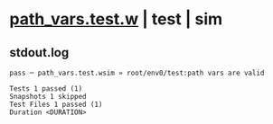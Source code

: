 # [path_vars.test.w](../../../../../../tests/sdk_tests/api/path_vars.test.w) | test | sim

## stdout.log
```log
pass ─ path_vars.test.wsim » root/env0/test:path vars are valid

Tests 1 passed (1)
Snapshots 1 skipped
Test Files 1 passed (1)
Duration <DURATION>
```

